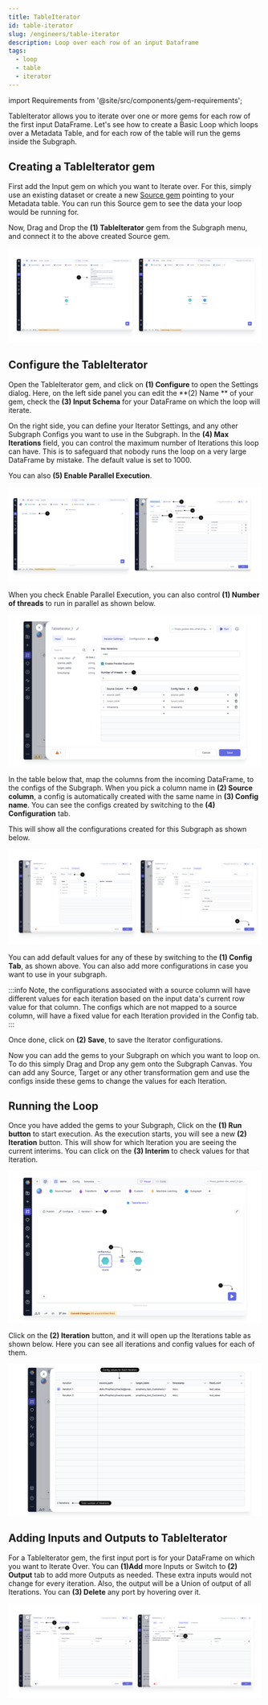 ```yaml
---
title: TableIterator
id: table-iterator
slug: /engineers/table-iterator
description: Loop over each row of an input Dataframe
tags:
  - loop
  - table
  - iterator
---
```


import Requirements from '@site/src/components/gem-requirements';

<Requirements
  python_package_name="ProphecySparkBasicPython"
  python_package_version="0.1.4+"
  scala_package_name=""
  scala_package_version=""
  scala_lib="7.1.66"
  python_lib="1.8.4"
  uc_single="14.3+"
  uc_shared="14.3+"
  livy="3.0.1+"
/>

TableIterator allows you to iterate over one or more gems for each row of the first input DataFrame.
Let's see how to create a Basic Loop which loops over a Metadata Table, and for each row of the table will run the gems inside the Subgraph.

## Creating a TableIterator gem

First add the Input gem on which you want to Iterate over. For this, simply use an existing dataset or create a new [Source gem](/engineers/source-target) pointing to your Metadata table.
You can run this Source gem to see the data your loop would be running for.

Now, Drag and Drop the **(1) TableIterator** gem from the Subgraph menu, and connect it to the above created Source gem.

![Create_table_iterator](img/Create_table_iterator.png)

## Configure the TableIterator

Open the TableIterator gem, and click on **(1) Configure** to open the Settings dialog.
Here, on the left side panel you can edit the **(2) Name ** of your gem, check the **(3) Input Schema** for your DataFrame on which the loop will iterate.

On the right side, you can define your Iterator Settings, and any other Subgraph Configs you want to use in the Subgraph.
In the **(4) Max Iterations** field, you can control the maximum number of Iterations this loop can have. This is to safeguard that nobody runs the loop on a very large DataFrame by mistake. The default value is set to 1000.

You can also **(5) Enable Parallel Execution**.

![configure_loop](img/Configure_table_iterator.png)

When you check Enable Parallel Execution, you can also control **(1) Number of threads** to run in parallel as shown below.

![loop_settings](img/loop_settings.png)

In the table below that, map the columns from the incoming DataFrame, to the configs of the Subgraph.
When you pick a column name in **(2) Source column**, a config is automatically created with the same name in **(3) Config name**. You can see the configs created by switching to the **(4) Configuration** tab.

This will show all the configurations created for this Subgraph as shown below.

![loop_configs](img/loop_configs.png)

You can add default values for any of these by switching to the **(1) Config Tab**, as shown above. You can also add more configurations in case you want to use in your subgraph.

:::info
Note, the configurations associated with a source column will have different values for each iteration based on the input data's current row value for that column.
The configs which are not mapped to a source column, will have a fixed value for each Iteration provided in the Config tab.
:::

Once done, click on **(2) Save**, to save the Iterator configurations.

Now you can add the gems to your Subgraph on which you want to loop on. To do this simply Drag and Drop any gem onto the Subgraph Canvas.
You can add any Source, Target or any other transformation gem and use the configs inside these gems to change the values for each Iteration.

## Running the Loop

Once you have added the gems to your Subgraph, Click on the **(1) Run button** to start execution.
As the execution starts, you will see a new **(2) Iteration** button. This will show for which Iteration you are seeing the current interims.
You can click on the **(3) Interim** to check values for that Iteration.

![run_loop](img/Run_loop.png)

Click on the **(2) Iteration** button, and it will open up the Iterations table as shown below. Here you can see all iterations and config values for each of them.

![iterations](img/Iterations.png)

## Adding Inputs and Outputs to TableIterator

For a TableIterator gem, the first input port is for your DataFrame on which you want to Iterate Over.
You can **(1)Add** more Inputs or Switch to **(2) Output** tab to add more Outputs as needed. These extra inputs would not change for every iteration.
Also, the output will be a Union of output of all Iterations. You can **(3) Delete** any port by hovering over it.

![table_iterator_ports](img/loop_additional_ports.png)
